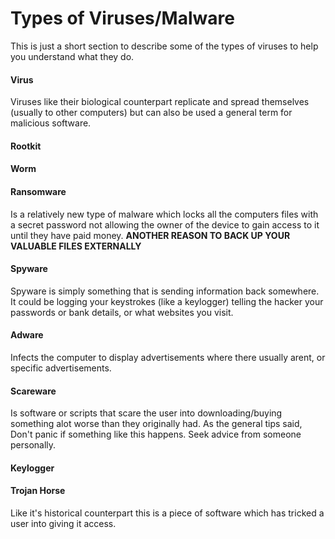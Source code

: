 # Types of Viruses/Malware

This is just a short section to describe some of the types of viruses to help you understand what they do.

#### Virus

Viruses like their biological counterpart replicate and spread themselves \(usually to other computers\) but can also be used a general term for malicious software.

#### Rootkit

#### Worm

#### Ransomware

Is a relatively new type of malware which locks all the computers files with a secret password not allowing the owner of the device to gain access to it until they have paid money. **ANOTHER REASON TO BACK UP YOUR VALUABLE FILES EXTERNALLY**

#### Spyware

Spyware is simply something that is sending information back somewhere. It could be logging your keystrokes \(like a keylogger\) telling the hacker your passwords or bank details, or what websites you visit.

#### Adware

Infects the computer to display advertisements where there usually arent, or specific advertisements.

#### Scareware

Is software or scripts that scare the user into downloading/buying something alot worse than they originally had. As the general tips said, Don't panic if something like this happens. Seek advice from someone personally.

#### Keylogger

#### Trojan Horse

Like it's historical counterpart this is a piece of software which has tricked a user into giving it access.

